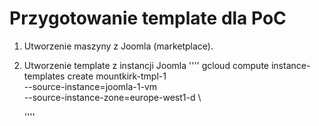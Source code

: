 # Przygotowanie template dla PoC
1. Utworzenie maszyny z Joomla (marketplace).
2. Utworzenie template z instancji Joomla
    ''''
    gcloud compute instance-templates create mountkirk-tmpl-1 \
        --source-instance=joomla-1-vm \
        --source-instance-zone=europe-west1-d \
 
    ''''
